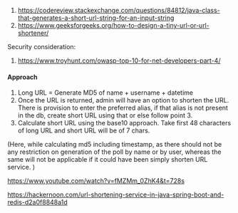 1. https://codereview.stackexchange.com/questions/84812/java-class-that-generates-a-short-url-string-for-an-input-string
2. https://www.geeksforgeeks.org/how-to-design-a-tiny-url-or-url-shortener/



Security consideration: 
1. https://www.troyhunt.com/owasp-top-10-for-net-developers-part-4/


#### Approach 

1. Long URL = Generate MD5 of name + username + datetime 
2. Once the URL is returned, admin will have an option to shorten the URL. There is provision to enter the preferred alias, if that alias is not present in the db, create short URL using that or else follow point 3. 
3. Calculate short URL using the base10 approach. Take first 48 characters of long URL and short URL will be of 7 chars. 


(Here, while calculating md5 including timestamp, as there should not be any restriction on generation of the poll by name or by user, whereas the same will not be applicable if it could have been simply shorten URL service. )

https://www.youtube.com/watch?v=fMZMm_0ZhK4&t=728s

https://hackernoon.com/url-shortening-service-in-java-spring-boot-and-redis-d2a0f8848a1d